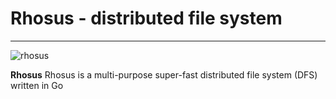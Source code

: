 # Rhosus - distributed file system

<hr>

![rhosus](https://github.com/parasource/rhosus/blob/master/assets/logo.svg)

**Rhosus** Rhosus is a multi-purpose super-fast distributed file system (DFS) written in Go